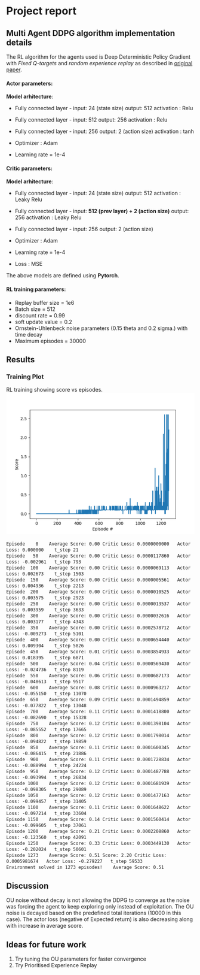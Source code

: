 # Project report

## Multi Agent DDPG algorithm implementation details

The RL algorithm for the agents used is Deep Deterministic Policy Gradient with *Fixed Q-targets* and *random experience replay* as described in [original paper](https://arxiv.org/pdf/1509.02971.pdf).

#### Actor parameters:

**Model arhitecture**:
- Fully connected layer - input: 24 (state size) output: 512 activation : Relu
- Fully connected layer - input: 512 output: 256 activation : Relu
- Fully connected layer - input: 256 output: 2 (action size) activation : tanh

- Optimizer : Adam
- Learning rate = 1e-4

#### Critic parameters:

**Model arhitecture**:
- Fully connected layer - input: 24 (state size) output: 512 activation : Leaky Relu
- Fully connected layer - input: **512 (prev layer) + 2 (action size)** output: 256 activation : Leaky Relu
- Fully connected layer - input: 256 output: 2 (action size) 

- Optimizer : Adam
- Learning rate = 1e-4
- Loss : MSE

The above models are defined using **Pytorch**.

#### RL training parameters:

- Replay buffer size = 1e6
- Batch size = 512
- discount rate = 0.99
- soft update value = 0.2
- Ornstein-Uhlenbeck noise parameters (0.15 theta and 0.2 sigma.) with time decay
- Maximum episodes = 30000

## Results

### Training Plot
RL training showing score vs episodes. 
![Score vs Episodes](/train_result.png)

```
Episode    0	Average Score: 0.00	Critic Loss: 0.0000000000	Actor Loss: 0.000000	t_step 21
Episode   50	Average Score: 0.00	Critic Loss: 0.0000117860	Actor Loss: -0.002961	t_step 793
Episode  100	Average Score: 0.00	Critic Loss: 0.0000069113	Actor Loss: 0.002673	t_step 1503
Episode  150	Average Score: 0.00	Critic Loss: 0.0000005561	Actor Loss: 0.004936	t_step 2213
Episode  200	Average Score: 0.00	Critic Loss: 0.0000010525	Actor Loss: 0.003575	t_step 2923
Episode  250	Average Score: 0.00	Critic Loss: 0.0000013537	Actor Loss: 0.003959	t_step 3633
Episode  300	Average Score: 0.00	Critic Loss: 0.0000032616	Actor Loss: 0.003177	t_step 4343
Episode  350	Average Score: 0.00	Critic Loss: 0.0002578712	Actor Loss: -0.009273	t_step 5101
Episode  400	Average Score: 0.00	Critic Loss: 0.0000654440	Actor Loss: 0.009304	t_step 5826
Episode  450	Average Score: 0.01	Critic Loss: 0.0003854933	Actor Loss: 0.018395	t_step 6871
Episode  500	Average Score: 0.04	Critic Loss: 0.0000569430	Actor Loss: -0.024736	t_step 8119
Episode  550	Average Score: 0.06	Critic Loss: 0.0000687173	Actor Loss: -0.048613	t_step 9517
Episode  600	Average Score: 0.08	Critic Loss: 0.0000963217	Actor Loss: -0.055150	t_step 11070
Episode  650	Average Score: 0.09	Critic Loss: 0.0001494859	Actor Loss: -0.077822	t_step 13048
Episode  700	Average Score: 0.11	Critic Loss: 0.0001418800	Actor Loss: -0.082690	t_step 15328
Episode  750	Average Score: 0.12	Critic Loss: 0.0001398104	Actor Loss: -0.085552	t_step 17665
Episode  800	Average Score: 0.12	Critic Loss: 0.0001798014	Actor Loss: -0.094822	t_step 19859
Episode  850	Average Score: 0.11	Critic Loss: 0.0001600345	Actor Loss: -0.086415	t_step 21886
Episode  900	Average Score: 0.11	Critic Loss: 0.0001728834	Actor Loss: -0.088994	t_step 24224
Episode  950	Average Score: 0.12	Critic Loss: 0.0001487788	Actor Loss: -0.093994	t_step 26834
Episode 1000	Average Score: 0.12	Critic Loss: 0.0001681939	Actor Loss: -0.098305	t_step 29089
Episode 1050	Average Score: 0.12	Critic Loss: 0.0001477163	Actor Loss: -0.099457	t_step 31405
Episode 1100	Average Score: 0.11	Critic Loss: 0.0001648622	Actor Loss: -0.097214	t_step 33604
Episode 1150	Average Score: 0.14	Critic Loss: 0.0001560414	Actor Loss: -0.099605	t_step 37061
Episode 1200	Average Score: 0.21	Critic Loss: 0.0002208860	Actor Loss: -0.123560	t_step 42091
Episode 1250	Average Score: 0.33	Critic Loss: 0.0003449130	Actor Loss: -0.202024	t_step 50601
Episode 1273	Average Score: 0.51	Score: 2.20	Critic Loss: 0.0005981674	Actor Loss: -0.279227	t_step 59533
Environment solved in 1273 episodes!	Average Score: 0.51
```

## Discussion

OU noise without decay is not allowing the DDPG to converge as the noise was forcing the agent to keep exploring only instead of exploitation. The OU noise is decayed based on the predefined total iterations (10000 in this case). The actor loss (negative of Expected return) is also decreasing along with increase in average score. 

## Ideas for future work

1. Try tuning the OU parameters for faster convergence
2. Try Prioritised Experience Replay
